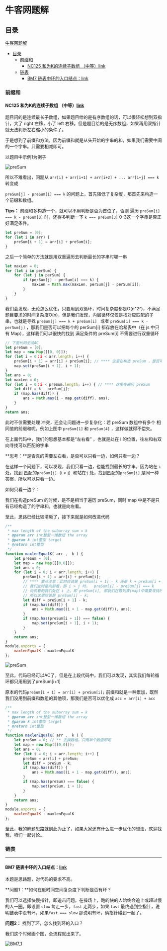 # 牛客网题解

## 目录

[牛客网题解](#牛客网题解)
  - [目录](#目录)
    - [前缀和](#前缀和)
      - [NC125 和为K的连续子数组 （中等）link](#nc125和为k的连续子数组-中等link)
    - [链表](#链表)
      - [BM7 链表中环的入口结点：link](#bm7-链表中环的入口结点link)

### 前缀和

#### NC125 和为K的连续子数组 （中等）[link](https://www.nowcoder.com/practice/704c8388a82e42e58b7f5751ec943a11)

题目问的是连续最长子数组，如果题目给的是有序数组的话，可以很轻松想到双指针，大了 right 左移，小了 left 右移。但是题目给的是无序数组，如果再用双指针就无法判断左右缩小的条件了。

于是想到了前缀和方法，因为前缀和就是从头开始的字串的和，如果我们需要中间的一个字串。只需要相减即可。

以题目中示例1为例子

![preSum](img/preSum.png)

所以不难看出，问题从  `arr[i] + arr[i+1] + arr[i+2] + ... arr[i+j] === k ` 转变成

`preSum[j] - preSum[i] === k` 的问题上，首先降低了复杂度，那首先来构造一个前缀和数组。

**Tips：** 前缀和多构造一个，就可以不用判断是否为首位了，否则 遍历 `preSum[i] === k - preSum[3]` 时，还得多判断一下 `k === preSum[3]`  0-3这一个字串是否正好满足条件。

```javascript
let preSum = [0];
for (let i in arr) {
    preSum[i + 1] = arr[i] + preSum[i];
}
```

之后一个简单的方法就是用双重遍历去判断最长的字串时哪一串

```js
let maxLen = 0;
for (let i in perSum) {
    for (let j in perSum) {
        if (perSum[j] - perSum[i] === k) {
            maxLen = Math.max(maxLen, perSum[j] - perSum[i]);
        }
    }
}
```

我们会发现，无论怎么优化，只要用到双循环，时间复杂度都是O(n^2^)，不满足题目要求的时间复杂度O(n)，但是我们发现，内层循环仅仅是找对应匹配的子串，也就是寻找 `preSum[j] === k + preSum[i] ` 或者 `preSum[i] === k - perSum[j]` ，那我们是否可以把每个的 perSum[i] 都存放在哈希表中（在 js 中只有 Map），这样我们可以很快的找到 满足条件的 preSum[i] 不需要进行双重循环

```javascript
// 下面代码无法AC
let preSum = [0];
let map = new Map([[0, 0]]);
for (let i = 0；i < arr.length; i++) {
    preSum[i + 1] = arr[i] + preSum[i]; // **** 这里在构造 preSum ，是否可以看作遍历 preSum
    map.set(preSum[i + 1], i + 1);
}
let ans = 0;
let maxLen = 0;
for (let i = 0；i < preSum.length; i++) { // **** 这里在遍历 preSum
    let diff = k - preSum[j];
    if (map.has(diff)) {
        ans = Math.max(i - map.get(diff), ans);
    }
}
return ans;
```

此时不仅需要处理 冲突，还会让问题进一步复杂化：若 preSum 数组中有多个 相同值的前缀和呢，例如上图中 `preSum[1]` 和 `preSum[4]` ，这样做就得不偿失。

在上面代码中，我们的思想基本都是“左右看” ，也就是处在 i 的位置，往左和右双向寻找可以匹配的字串

**思考：**是否真的需要左右看，是否可以只看一边，如何只看一边？

在这样一个问题下，可以发现，我们只看一边，也能找到最长的字串，因为站在 `i`处，找到 匹配的`preSum[j]`（i > j）和站在`j` 处，找到匹配的`preSum[i]` 是同一种答案，所以可以只看一边。

如何只看一边？：

我们在构造preSum 的时候，是不是相当于遍历 preSum，同时 map 中是不是只有已经构造了的字串和，也就是向左看。

至此，思路已经比较清晰了，接下来就是如何改进代码

```javascript
/**
 * max length of the subarray sum = k
 * @param arr int整型一维数组 the array
 * @param k int整型 target
 * @return int整型
 */
function maxlenEqualK( arr ,  k ) { 
	let preSum = [0];
    let map = new Map([[0,0]]);
    let ans = 0;
    for (let i = 0; i < arr.length; i++) {
        preSum[i + 1] = arr[i] + preSum[i];
        // **** 重点注意：此时应该是 preSum[i + 1] - k 还是 k + preSum[i + 1] ?
        // 我们此时是向前看，即 i > j 时，  preSum[i] - preSum[j] === k 
        // 向前看的我们处在 i 上，即 preSum[i], 那我们在散列表(map)中需要寻找的是 preSum[j],
        // 所以这里应该是 preSum[i] - k; 
        let diff = preSum[i + 1] - k;
        if (map.has(diff)) {
            ans = Math.max((i + 1 - map.get(diff)), ans);
        }
        if (map.has(preSum[i + 1]) === false) {
            map.set(preSum[i + 1], i + 1);
        }
    }
    return ans;
}
module.exports = {
    maxlenEqualK : maxlenEqualK
};
```

![preSum](D:\Markdown记录\img\preSum1.png)

至此，代码已经可以AC了，但是在上段代码中，我们可以发现，其实我们每轮循环都只用用到了preSum[i+1]

原本的代码`preSum[i + 1] = arr[i] + preSum[i];` 前缀和就是一种累加，既然我们没用到前缀和数组的其他项，那我们是否可以优化成 `acc = arr[i] + acc`

```javascript
/**
 * max length of the subarray sum = k
 * @param arr int整型一维数组 the array
 * @param k int整型 target
 * @return int整型
 */
function maxlenEqualK( arr ,  k ) { 
	let preSum = 0; // ** 去掉数组，只用单个数值即可
    let map = new Map([[0,0]]);
    let ans = 0;
    for (let i = 0; i < arr.length; i++) {
        preSum = arr[i] + preSum;
        let diff = preSum - k;
        if (map.has(diff)) {
            ans = Math.max((i + 1 - map.get(diff)), ans);
        }
        if (map.has(preSum) === false) {
            map.set(preSum, i + 1);
        }
    }
    return ans;
}
module.exports = {
    maxlenEqualK : maxlenEqualK
};
```

至此，我的解题思路就到此为止了，如果大家还有什么进一步优化的想法，欢迎找我，咱们一起讨论。

### 链表

--------

#### BM7 链表中环的入口结点：[link](https://www.nowcoder.com/practice/253d2c59ec3e4bc68da16833f79a38e4?tpId=295&tqId=23449&ru=/exam/oj&qru=/ta/format-top101/question-ranking&sourceUrl=%2Fexam%2Foj%3Fpage%3D1%26tab%3D%25E7%25AE%2597%25E6%25B3%2595%25E7%25AF%2587%26topicId%3D295)



本题是思路题，对代码的要求不高。

**问题1：**如何在低时间空间复杂度下判断是否有环？

我们可以选择快慢指针，即追击问题，在操场上，跑的快的人始终会追上或超过慢的人一圈。即设置 `slow` 每走一步，`fast` 走两步，如果 `fast` 最终遇到空指针，说明链表中没有环，如果`fast === slow` 那说明有环，俩指针碰到一起了。

**问题2：** 找到了环，怎么找到环的入口？

我们这个时候画个图，全流程就出来了。

![BM7_1](\img\BM7_1.svg)
